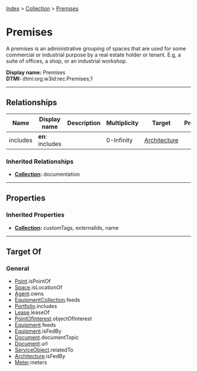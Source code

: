 [Index](../index.md) > [Collection](Collection.md) > [Premises](#)
# Premises

A premises is an administrative grouping of spaces that are used for some commercial or industrial purpose by a real estate holder or tenant. E.g, a suite of offices, a shop, or an industrial workshop.


**Display name:** Premises<br />
**DTMI:** dtmi:org:w3id:rec:Premises;1

---

## Relationships

|Name|Display name|Description|Multiplicity|Target|Properties|Writable|
|-|-|-|-|-|-|-|
|includes|**en**: includes||0-Infinity|[Architecture](../Space/Architecture/Architecture.md)||True|
### Inherited Relationships
* **[Collection](Collection.md):** documentation

---

## Properties

### Inherited Properties
* **[Collection](Collection.md):** customTags, externalIds, name

---

## Target Of
### General
* [Point](../Point/Point.md).isPointOf
* [Space](../Space/Space.md).isLocationOf
* [Agent](../Agent/Agent.md).owns
* [EquipmentCollection](EquipmentCollection.md).feeds
* [Portfolio](Portfolio.md).includes
* [Lease](../Event/Lease.md).leaseOf
* [PointOfInterest](../Information/PointOfInterest.md).objectOfInterest
* [Equipment](../Asset/Equipment/Equipment.md).feeds
* [Equipment](../Asset/Equipment/Equipment.md).isFedBy
* [Document](../Information/Document/Document.md).documentTopic
* [Document](../Information/Document/Document.md).url
* [ServiceObject](../Information/ServiceObject/ServiceObject.md).relatedTo
* [Architecture](../Space/Architecture/Architecture.md).isFedBy
* [Meter](../Asset/Equipment/Meter/Meter.md).meters
